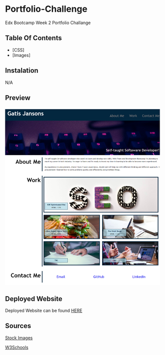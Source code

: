 # Portfolio-Challenge

Edx Bootcamp Week 2 Portfolio Challange

## Table Of Contents

- [CSS]
- [Images]

## Instalation

N/A

## Preview


![alt text](Images/Screenshot.png)

## Deployed Website

Deployed Website can be found [HERE](https://rexactor.github.io/Portfolio-Challenge/)

## Sources

[Stock Images](https://unsplash.com)

[W3Schools](www.w3schools.com)
